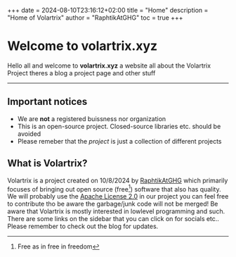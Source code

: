 +++
date = 2024-08-10T23:16:12+02:00
title = "Home" 
description = "Home of Volartrix"
author = "RaphtikAtGHG"
toc = true 
+++

# Welcome to volartrix.xyz
Hello all and welcome to **volartrix.xyz** a website all about the Volartrix Project theres a blog a project page and other stuff

<hr>

## Important notices
* We are **not** a registered buissness nor organization
* This is an open-source project. Closed-source libraries etc. should be avoided
* Please remeber that the *project* is just a collection of different projects

## What is Volartrix?
Volartrix is a project created on 10/8/2024 by [RaphtikAtGHG](https://github.com/RaphtikAtGHG) which primarily focuses of bringing out open source (free[^1]) software that also has quality. We will probably use the [Apache License 2.0](https://www.apache.org/licenses/LICENSE-2.0) in our project you can feel free to contribute tho be aware the garbage/junk code will not be merged! Be aware that Volartrix is mostly interested in lowlevel programming and such. There are some links on the sidebar that you can click on for socials etc.. Please remember to check out the blog for updates.



[^1]: Free as in free in freedom
